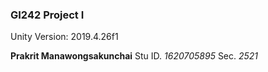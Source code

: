 ### GI242 Project I ###
Unity Version: 2019.4.26f1


**Prakrit Manawongsakunchai** Stu ID. *1620705895* Sec. *2521*